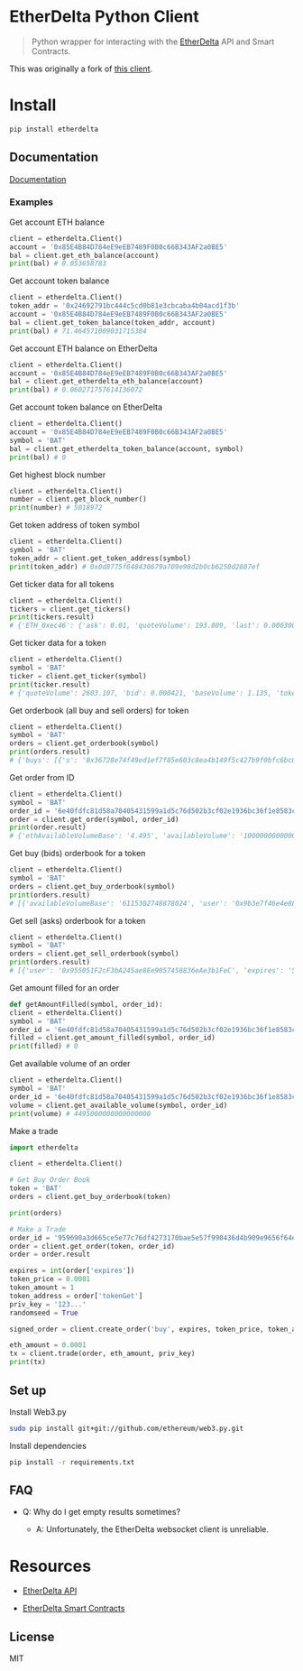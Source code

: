 # EtherDelta Python Client

> Python wrapper for interacting with the [EtherDelta](https://etherdelta.com/) API and Smart Contracts.

This was originally a fork of [this client](https://github.com/tomvanbraeckel/etherdeltaclientservice.py).

# Install

```bash
pip install etherdelta
```

## Documentation

[Documentation](./DOC.md)

### Examples

Get account ETH balance

```python
client = etherdelta.Client()
account = '0x85E4B84D784eE9eEB7489F0B0c66B343AF2a0BE5'
bal = client.get_eth_balance(account)
print(bal) # 0.053658783
```

Get account token balance

```python
client = etherdelta.Client()
token_addr = '0x24692791bc444c5cd0b81e3cbcaba4b04acd1f3b'
account = '0x85E4B84D784eE9eEB7489F0B0c66B343AF2a0BE5'
bal = client.get_token_balance(token_addr, account)
print(bal) # 71.464571009031715384
```

Get account ETH balance on EtherDelta

```python
client = etherdelta.Client()
account = '0x85E4B84D784eE9eEB7489F0B0c66B343AF2a0BE5'
bal = client.get_etherdelta_eth_balance(account)
print(bal) # 0.060271757614136072
```

Get account token balance on EtherDelta

```python
client = etherdelta.Client()
account = '0x85E4B84D784eE9eEB7489F0B0c66B343AF2a0BE5'
symbol = 'BAT'
bal = client.get_etherdelta_token_balance(account, symbol)
print(bal) # 0
```

Get highest block number

```python
client = etherdelta.Client()
number = client.get_block_number()
print(number) # 5018972
```

Get token address of token symbol

```python
client = etherdelta.Client()
symbol = 'BAT'
token_addr = client.get_token_address(symbol)
print(token_addr) # 0x0d8775f648430679a709e98d2b0cb6250d2887ef
```

Get ticker data for all tokens

```python
client = etherdelta.Client()
tickers = client.get_tickers()
print(tickers.result)
# {'ETH_0xec46': {'ask': 0.01, 'quoteVolume': 193.809, 'last': 0.000300001, 'baseVolume': 0.058, 'bid': 0.000300002, 'percentChange': 0, 'tokenAddr': '0xec46f8207d766012454c408de210bcbc2243e71c'}, 'ETH_EMV': {'ask': 0.0004579, 'quoteVolume': 11451.47, 'last': 0.0004579, 'baseVolume': 4.647, 'bid': 0.0004586, 'percentChange': 0.2376, 'tokenAddr': '0xb802b24e0637c2b87d2e8b7784c055bbe921011a'}}
```

Get ticker data for a token

```python
client = etherdelta.Client()
symbol = 'BAT'
ticker = client.get_ticker(symbol)
print(ticker.result)
# {'quoteVolume': 2603.107, 'bid': 0.000421, 'baseVolume': 1.135, 'tokenAddr': '0x0d8775f648430679a709e98d2b0cb6250d2887ef', 'last': 0.000477839, 'ask': 0.000477838, 'percentChange': 0.0607}
```

Get orderbook (all buy and sell orders) for token

```python
client = etherdelta.Client()
symbol = 'BAT'
orders = client.get_orderbook(symbol)
print(orders.result)
# {'buys': [{'s': '0x36728e74f49ed1ef7f85e603c8ea4b149f5c427b9f0bfc6bc072ad780486dd7b', 'user': '0x0f8aa39a58adcc3df98d826ac798ab837cc0833c', 'ethAvailableVolume': '6755.671999999999', 'amount': '6755671999999999213568', 'availableVolumeBase': '2876979662150982000', 'tokenGive': '0x0000000000000000000000000000000000000000', 'expires': '5019005', 'amountFilled': None, 'updated': '2018-02-02T19:42:59.089Z', 'nonce': '4500026492', 'id': '9f365bafc972b2e21ed52569075647c4778385c0ce9283cb16630df78ed99f72_buy', 'availableVolume': '6.755671999999999213568e+21', 'r': '0xa3ca2a8fb3773271b073bc45a1b81138d8bf95c82ca877bf407ec3250a934b2a', 'tokenGet': '0x0d8775f648430679a709e98d2b0cb6250d2887ef', 'amountGet': '6755671999999999213568', 'v': 28, 'price': '0.00042586135948444247', 'ethAvailableVolumeBase': '2.876979662150982', 'amountGive': '2876979662150982144'}}
```

Get order from ID

```python
client = etherdelta.Client()
symbol = 'BAT'
order_id = '6e40fdfc81d58a70405431599a1d5c76d502b3cf02e1936bc36f1e8583c0d2b9_sell'
order = client.get_order(symbol, order_id)
print(order.result)
# {'ethAvailableVolumeBase': '4.495', 'availableVolume': '100000000000000', 'expires': '1004639969', 'user': '0x2C34973C4c46f13534C81A893645F347B65c89d6', 'amount': '-100000000000000', 'r': '0xff456276e336d37bee3e59f9c8e46e9dffa4dea73dfe85dcad73df543ebc9ec2', 'price': '44950', 'nonce': '1384390526', 'v': 27, 'id': '6e40fdfc81d58a70405431599a1d5c76d502b3cf02e1936bc36f1e8583c0d2b9_sell', 'tokenGive': '0x0d8775f648430679a709e98d2b0cb6250d2887ef', 'updated': '2017-11-28T21:15:11.423Z', 'availableVolumeBase': '4495000000000000000', 'amountFilled': None, 'ethAvailableVolume': '0.0001', 'amountGive': '100000000000000', 's': '0x166c467778a5f89aa3d9283eca77d5e4d857a6de365da9f25b8ec30446ae08e5', 'tokenGet': '0x0000000000000000000000000000000000000000', 'amountGet': '4495000000000000000'}
```

Get buy (bids) orderbook for a token

```python
client = etherdelta.Client()
symbol = 'BAT'
orders = client.get_buy_orderbook(symbol)
print(orders.result)
# [{'availableVolumeBase': '6115302748878024', 'user': '0x9b3e7f46e4e8894d4bc84bb3200161cc6f0fa0f2', 'tokenGet': '0x0d8775f648430679a709e98d2b0cb6250d2887ef', 'amountGive': '189450000000000000', 'amount': '450000000000000000000', 's': '0x07ec06b8e95e84530755a55aa20d8e16d978592a76d1990ba38f96c35be930af', 'ethAvailableVolumeBase': '0.006115302748878024', 'updated': '2018-02-02T17:40:30.400Z', 'price': '0.000421', 'expires': '5028370', 'id': '0f97c3f4c9d78eb44f20395adfa4ed85b4a5f69389853faa6f2cad2b0c24931e_buy', 'nonce': '2687232062', 'amountFilled': None, 'r': '0xb47fce6954b181d656629f62f7c9ff6a7bd11604a5e26bc7a00a099e396c5138', 'availableVolume': '14525659736052313539', 'amountGet': '450000000000000000000', 'tokenGive': '0x0000000000000000000000000000000000000000', 'ethAvailableVolume': '14.525659736052313', 'v': 27}]
```

Get sell (asks) orderbook for a token

```python
client = etherdelta.Client()
symbol = 'BAT'
orders = client.get_sell_orderbook(symbol)
print(orders.result)
# [{'user': '0x955051F2cF3bA245ae8Ee9057458836eAe3b1FeC', 'expires': '5018717', 'amount': '-2.1572374771676692e+21', 'ethAvailableVolumeBase': '1.0308100416148447', 'tokenGet': '0x0000000000000000000000000000000000000000', 'ethAvailableVolume': '2157.237477167669', 'updated': '2018-02-02T18:15:21.791Z', 'price': '0.000477838', 'r': '0xe3129e0ec2110063d16d84ac4770f402555614d077b6cfd1ba9d701839f0691d', 'availableVolumeBase': '1030810041614844700', 'v': 28, 'availableVolume': '2.15723747716766907792023752118211285330018e+21', 'amountGet': '1030810041614844700', 'id': 'b66abf9a645756ef32aff132d6dde19ad7d7b2c5c026475c60140da266186a01_sell', 'nonce': '26698014251852476', 'tokenGive': '0x0d8775f648430679a709e98d2b0cb6250d2887ef', 's': '0x38a06acd697cb5cf91f9c8d19389904331b1014a0713a11f775f632d7e7e4dc3', 'amountFilled': None, 'amountGive': '2.157237477167669064104e+21'}]
```

Get amount filled for an order

```python
def getAmountFilled(symbol, order_id):
client = etherdelta.Client()
symbol = 'BAT'
order_id = '6e40fdfc81d58a70405431599a1d5c76d502b3cf02e1936bc36f1e8583c0d2b9_sell'
filled = client.get_amount_filled(symbol, order_id)
print(filled) # 0
```

Get available volume of an order

```python
client = etherdelta.Client()
symbol = 'BAT'
order_id = '6e40fdfc81d58a70405431599a1d5c76d502b3cf02e1936bc36f1e8583c0d2b9_sell'
volume = client.get_available_volume(symbol, order_id)
print(volume) # 4495000000000000000
```

Make a trade

```python
import etherdelta

client = etherdelta.Client()

# Get Buy Order Book
token = 'BAT'
orders = client.get_buy_orderbook(token)

print(orders)

# Make a Trade
order_id = '959690a3d665ce5e77c76df4273170bae5e57f990436d4b909e9656f64e221f7_buy'
order = client.get_order(token, order_id)
order = order.result

expires = int(order['expires'])
token_price = 0.0001
token_amount = 1
token_address = order['tokenGet']
priv_key = '123...'
randomseed = True

signed_order = client.create_order('buy', expires, token_price, token_amount, token_address, randomseed, priv_key)

eth_amount = 0.0001
tx = client.trade(order, eth_amount, priv_key)
print(tx)
```

## Set up

Install Web3.py

<!--
```bash
git clone git@github.com:ethereum/web3.py.git
cd web3.py
virtualenv -p python3 venvpy3
pip3 install -r requirements-dev.txt
pip3 install -e .
```
-->
```bash
sudo pip install git+git://github.com/ethereum/web3.py.git
```

Install dependencies

<!--
```bash
virtualenv -p python3 venvpy3
. venvpy3/bin/activate
pip3 install websocket-client
pip3 install twisted
```
-->
```bash
pip install -r requirements.txt
```

## FAQ

- Q: Why do I get empty results sometimes?

    - A: Unfortunately, the EtherDelta websocket client is unreliable.

# Resources

- [EtherDelta API](https://github.com/etherdelta/etherdelta.github.io/blob/master/docs/API.md)

- [EtherDelta Smart Contracts](https://github.com/etherdelta/etherdelta.github.io/blob/master/docs/SMART_CONTRACT.md)

## License

MIT
